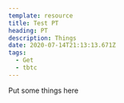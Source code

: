 ```yaml
---
template: resource
title: Test PT
heading: PT
description: Things
date: 2020-07-14T21:13:13.671Z
tags:
  - Get
  - tbtc
---
```

Put some things here
